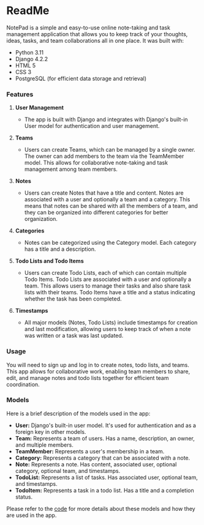 # ReadMe

NotePad is a simple and easy-to-use online note-taking and task management application that allows you to keep track of your thoughts, ideas, tasks, and team collaborations all in one place. It was built with:

- Python 3.11
- Django 4.2.2
- HTML 5
- CSS 3
- PostgreSQL (for efficient data storage and retrieval)

### Features

1. **User Management**
    - The app is built with Django and integrates with Django's built-in User model for authentication and user management.

2. **Teams**
    - Users can create Teams, which can be managed by a single owner. The owner can add members to the team via the TeamMember model. This allows for collaborative note-taking and task management among team members.

3. **Notes**
    - Users can create Notes that have a title and content. Notes are associated with a user and optionally a team and a category. This means that notes can be shared with all the members of a team, and they can be organized into different categories for better organization.

4. **Categories**
    - Notes can be categorized using the Category model. Each category has a title and a description.

5. **Todo Lists and Todo Items**
    - Users can create Todo Lists, each of which can contain multiple Todo Items. Todo Lists are associated with a user and optionally a team. This allows users to manage their tasks and also share task lists with their teams. Todo Items have a title and a status indicating whether the task has been completed.

6. **Timestamps**
    - All major models (Notes, Todo Lists) include timestamps for creation and last modification, allowing users to keep track of when a note was written or a task was last updated.

### Usage

You will need to sign up and log in to create notes, todo lists, and teams. This app allows for collaborative work, enabling team members to share, edit, and manage notes and todo lists together for efficient team coordination.

### Models

Here is a brief description of the models used in the app:

- **User:** Django's built-in user model. It's used for authentication and as a foreign key in other models.
- **Team:** Represents a team of users. Has a name, description, an owner, and multiple members.
- **TeamMember:** Represents a user's membership in a team.
- **Category:** Represents a category that can be associated with a note.
- **Note:** Represents a note. Has content, associated user, optional category, optional team, and timestamps.
- **TodoList:** Represents a list of tasks. Has associated user, optional team, and timestamps.
- **TodoItem:** Represents a task in a todo list. Has a title and a completion status.

Please refer to the [code](https://github.com/reneczka/notepad) for more details about these models and how they are used in the app.

